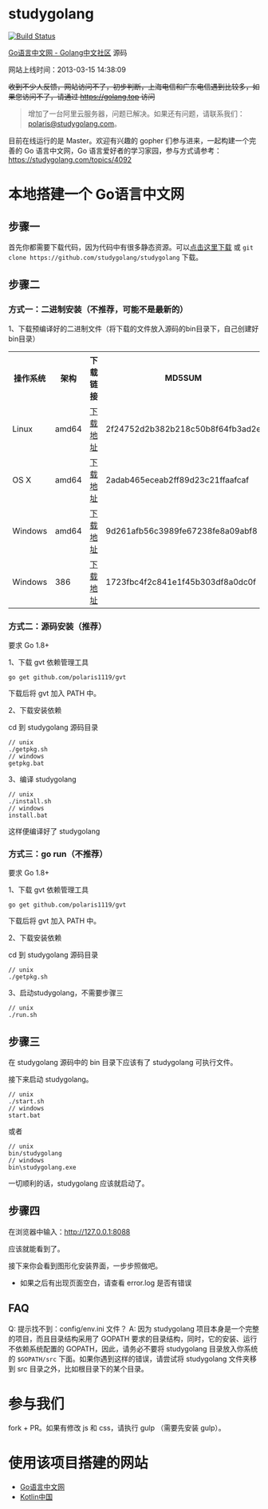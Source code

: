 studygolang
===========
[![Build Status](https://travis-ci.org/studygolang/studygolang.svg?branch=master)](https://travis-ci.org/studygolang/studygolang)

[Go语言中文网 - Golang中文社区](https://studygolang.com "Go语言中文网 - Golang中文社区") 源码

网站上线时间：2013-03-15 14:38:09

~~收到不少人反馈，网站访问不了，初步判断，上海电信和广东电信遇到比较多，如果您访问不了，请通过 https://golang.top 访问~~
> 增加了一台阿里云服务器，问题已解决。如果还有问题，请联系我们：polaris@studygolang.com。

目前在线运行的是 Master。欢迎有兴趣的 gopher 们参与进来，一起构建一个完善的 Go 语言中文网，Go 语言爱好者的学习家园，参与方式请参考：https://studygolang.com/topics/4092

# 本地搭建一个 Go语言中文网 #

## 步骤一

首先你都需要下载代码，因为代码中有很多静态资源。可以[点击这里下载](https://github.com/studygolang/studygolang/archive/master.zip) 或 `git clone https://github.com/studygolang/studygolang` 下载。

## 步骤二

### 方式一：二进制安装（不推荐，可能不是最新的）

1、下载预编译好的二进制文件（将下载的文件放入源码的bin目录下，自己创建好bin目录）

<table class="table table-bordered table-striped table-condensed">
   <tr>
      <th>操作系统</th>
      <th>架构</th>
      <th>下载链接</th>
      <th>MD5SUM</th>
   </tr>
   <tr>
      <td>Linux</td>
      <td>amd64</td>
      <td><a href="http://pan.baidu.com/s/1i52MPUX#path=%252Fshare%252Fstudygolang%252F2.0%252Flinux" target="_blank">下载地址</a></td>
      <td>2f24752d2b382b218c50b8f64fb3ad2e</td>
   </tr>
   <tr>
      <td>OS X</td>
      <td>amd64</td>
      <td><a href="http://pan.baidu.com/s/1i52MPUX#path=%252Fshare%252Fstudygolang%252F2.0%252Fdarwin" target="_blank">下载地址</a></td>
      <td>2adab465eceab2ff89d23c21ffaafcaf</td>
   </tr>
   <tr>
      <td>Windows</td>
      <td>amd64</td>
      <td><a href="http://pan.baidu.com/s/1i52MPUX#path=%252Fshare%252Fstudygolang%252F2.0%252Fwindows%252Famd64" target="_blank">下载地址</a></td>
      <td>9d261afb56c3989fe67238fe8a09abf8</td>
   </tr>
   <tr>
      <td>Windows</td>
      <td>386</td>
      <td><a href="http://pan.baidu.com/s/1i52MPUX#path=%252Fshare%252Fstudygolang%252F2.0%252Fwindows%252F386" target="_blank">下载地址</a></td>
      <td>1723fbc4f2c841e1f45b303df8a0dc0f</td>
   </tr>
</table>

### 方式二：源码安装（推荐）

要求 Go 1.8+

1、下载 gvt 依赖管理工具

	go get github.com/polaris1119/gvt

下载后将 gvt 加入 PATH 中。

2、下载安装依赖

cd 到 studygolang 源码目录

	// unix
	./getpkg.sh
	// windows
	getpkg.bat

3、编译 studygolang

	// unix
	./install.sh
	// windows
	install.bat

这样便编译好了 studygolang

### 方式三：go run（不推荐）

要求 Go 1.8+

1、下载 gvt 依赖管理工具

	go get github.com/polaris1119/gvt

下载后将 gvt 加入 PATH 中。

2、下载安装依赖

cd 到 studygolang 源码目录

	// unix
	./getpkg.sh

3、启动studygolang，不需要步骤三

    // unix
	./run.sh

## 步骤三

在 studygolang 源码中的 bin 目录下应该有了 studygolang 可执行文件。

接下来启动 studygolang。

	// unix
	./start.sh
	// windows
	start.bat

或者

	// unix
	bin/studygolang
	// windows
	bin\studygolang.exe

一切顺利的话，studygolang 应该就启动了。

## 步骤四

在浏览器中输入：http://127.0.0.1:8088

应该就能看到了。

接下来你会看到图形化安装界面，一步步照做吧。

* 如果之后有出现页面空白，请查看 error.log 是否有错误

## FAQ

Q: 提示找不到：config/env.ini 文件？
A: 因为 studygolang 项目本身是一个完整的项目，而且目录结构采用了 GOPATH 要求的目录结构，同时，它的安装、运行不依赖系统配置的 GOPATH，因此，请务必不要将 studygolang 目录放入你系统的 `$GOPATH/src` 下面。如果你遇到这样的错误，请尝试将 studygolang 文件夹移到 src 目录之外，比如根目录下的某个目录。

# 参与我们

fork + PR。如果有修改 js 和 css，请执行 gulp （需要先安装 gulp）。

# 使用该项目搭建的网站

- [Go语言中文网](https://studygolang.com)
- [Kotlin中国](https://kotlintc.com)
